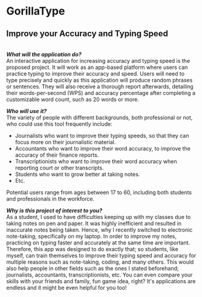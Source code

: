 # GorillaType
## Improve your Accuracy and Typing Speed
\
***What will the application do?*** \
An interactive application for increasing accuracy and typing speed is the proposed project. 
It will work as an app-based platform where users can practice typing to improve their accuracy and speed. Users will 
need to type precisely and quickly as this application will produce random phrases or sentences. They will also 
receive a thorough report afterwards, detailing their words-per-second (WPS) and accuracy percentage after completing a 
customizable word count, such as 20 words or more.

***Who will use it?*** \
The variety of people with different backgrounds, both professional or not, who could use this tool frequently include:
- Journalists who want to improve their typing speeds, so that they can focus more on their journalistic material.
- Accountants who want to improve their word accuracy, to improve the accuracy of their finance reports.
- Transcriptionists who want to improve their word accuracy when reporting court or other transcripts.
- Students who want to grow better at taking notes. 
- Etc.

Potential users range from ages between 17 to 60, including both students and professionals in the workforce.

***Why is this project of interest to you?*** \
As a student, I used to have difficulties keeping up with my classes due to taking notes on pen and paper. It was highly 
inefficient and resulted in inaccurate notes being taken. Hence, why I recently switched to electronic note-taking, 
specifically on my laptop. In order to improve my notes, practicing on typing faster and accurately at the same time
are important. Therefore, this app was designed to do exactly that; so students, like myself, can train themselves to 
improve their typing speed and accuracy for multiple reasons such as note-taking, coding, and many others. This would 
also help people in other fields such as the ones I stated beforehand; journalists, accountants, transcriptionists, etc. 
You can even compare your skills with your friends and family, fun game idea, right? It's applications are endless and 
it might be even helpful for you too! 

